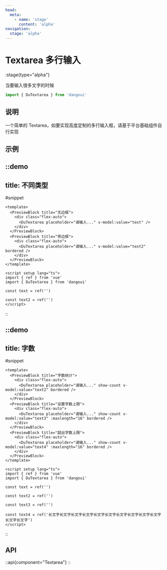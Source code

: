 ```yaml
---
head:
  meta:
    - name: 'stage'
      content: 'alpha'
navigation:
  stage: 'alpha'
---
```


# Textarea 多行输入

:stage{type="alpha"}

当要输入很多文字的时候

```ts
import { DuTextarea } from 'dangoui'
```

## 说明

一个简单的 Textarea，如要实现高度定制的多行输入框，请基于平台基础组件自行实现

## 示例

::demo
---
title: 不同类型
---
#snippet
```vue
<template>
  <PreviewBlock title="无边框">
    <div class="flex-auto">
      <DuTextarea placeholder="请输入..." v-model:value="text" />
    </div>
  </PreviewBlock>
  <PreviewBlock title="带边框">
    <div class="flex-auto">
      <DuTextarea placeholder="请输入..." v-model:value="text2" bordered />
    </div>
  </PreviewBlock>
</template>

<script setup lang="ts">
import { ref } from 'vue'
import { DuTextarea } from 'dangoui'

const text = ref('')

const text2 = ref('')
</script>
```
::

::demo
---
title: 字数
---
#snippet
```vue
<template>
  <PreviewBlock title="字数统计">
    <div class="flex-auto">
      <DuTextarea placeholder="请输入..." show-count v-model:value="text2" bordered />
    </div>
  </PreviewBlock>
  <PreviewBlock title="设置字数上限">
    <div class="flex-auto">
      <DuTextarea placeholder="请输入..." show-count v-model:value="text3" :maxlength="16" bordered />
    </div>
  </PreviewBlock>
  <PreviewBlock title="超出字数上限">
    <div class="flex-auto">
      <DuTextarea placeholder="请输入..." show-count v-model:value="text4" :maxlength="16" bordered />
    </div>
  </PreviewBlock>
</template>

<script setup lang="ts">
import { ref } from 'vue'
import { DuTextarea } from 'dangoui'

const text = ref('')

const text2 = ref('')

const text3 = ref('')

const text4 = ref('长文字长文字长文字长文字长文字长文字长文字长文字长文字长文字长文字长文字')
</script>
```
::

## API

::api{component="Textarea"}
::